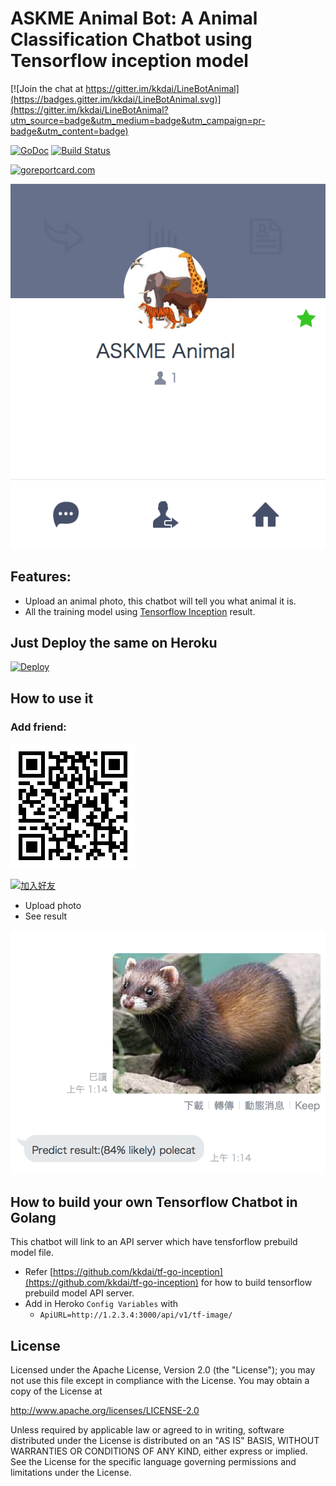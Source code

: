 ASKME Animal Bot: A Animal Classification Chatbot using Tensorflow inception model
==============

[![Join the chat at https://gitter.im/kkdai/LineBotAnimal](https://badges.gitter.im/kkdai/LineBotAnimal.svg)](https://gitter.im/kkdai/LineBotAnimal?utm_source=badge&utm_medium=badge&utm_campaign=pr-badge&utm_content=badge)

 [![GoDoc](https://godoc.org/github.com/kkdai/LineBotAnimal.svg?status.svg)](https://godoc.org/github.com/kkdai/LineBotAnimal)  [![Build Status](https://travis-ci.org/kkdai/LineBotAnimal.svg?branch=master)](https://travis-ci.org/kkdai/LineBotAnimal.svg)

[![goreportcard.com](https://goreportcard.com/badge/github.com/kkdai/LineBotAnimal)](https://goreportcard.com/report/github.com/kkdai/LineBotAnimal)


![](images/icon.PNG)


## Features:

- Upload an animal photo, this chatbot will tell you what animal it is.
- All the training model using [Tensorflow Inception](https://github.com/tensorflow/models/tree/master/inception) result.

## Just Deploy the same on Heroku

[![Deploy](https://www.herokucdn.com/deploy/button.svg)](https://heroku.com/deploy)


How to use it
---------------

### Add friend:

![](images/qrcode.png)

[![加入好友](https://scdn.line-apps.com/n/line_add_friends/btn/zh-Hant.png)](https://line.me/R/ti/p/%40ujo0893j)

- Upload photo 
- See result



![](images/how_use.PNG)


How to build your own Tensorflow Chatbot in Golang
---------------

This chatbot will link to an API server which have tensforflow prebuild model file.

- Refer [https://github.com/kkdai/tf-go-inception](https://github.com/kkdai/tf-go-inception) for how to build tensorflow prebuild model API server. 
- Add in Heroko `Config Variables` with
	- `ApiURL=http://1.2.3.4:3000/api/v1/tf-image/`

License
---------------

Licensed under the Apache License, Version 2.0 (the "License");
you may not use this file except in compliance with the License.
You may obtain a copy of the License at

http://www.apache.org/licenses/LICENSE-2.0

Unless required by applicable law or agreed to in writing, software
distributed under the License is distributed on an "AS IS" BASIS,
WITHOUT WARRANTIES OR CONDITIONS OF ANY KIND, either express or implied.
See the License for the specific language governing permissions and
limitations under the License.

